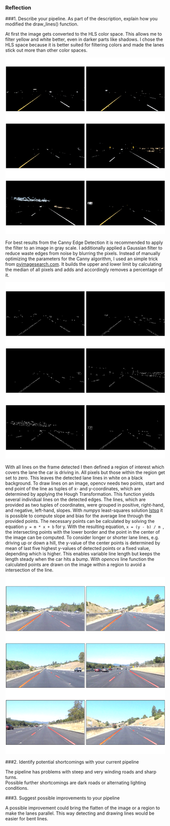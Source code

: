 ### Reflection

###1. Describe your pipeline. As part of the description, explain how you modified the draw_lines() function.

At first the image gets converted to the HLS color space. This allows me to filter yellow and white better, even in darker parts like shadows.
I chose the HLS space because it is better suited for filtering colors and made the lanes stick out more than other color spaces. 

![Filtered Colors of Lane Lines](./examples/plots/filtered.png "Yellow And White Colors Filtered")

For best results from the Canny Edge Detection it is recommended to apply the filter to an image in gray scale.
I additionally applied a Gaussian filter to reduce waste edges from noise by blurring the pixels.
Instead of manually optimizing the parameters for the Canny algorithm, I used an simple trick from 
[pyimagesearch.com](http://www.pyimagesearch.com/2015/04/06/zero-parameter-automatic-canny-edge-detection-with-python-and-opencv/). 
It builds the upper and lower limit by calculating the median of all pixels and adds and accordingly removes a percentage of it.  

![After Canny Edge Detection](./examples/plots/canny_edge.png "Detected Edges by Canny Algorithm")  

With all lines on the frame detected I then defined a region of interest which covers the lane the car is driving in. All pixels but those within the region
get set to zero. This leaves the detected lane lines in white on a black background.
To draw lines on an image, opencv needs two points, start and end point of the line as tuples of x- and y-coordinates,
which are determined by applying the Hough Transformation. This function yields several individual lines on the detected edges.
The lines, which are provided as two tuples of coordinates, were grouped in positive, right-hand, and negative, left-hand, slopes. 
With *numpys* least-squares solution [lstsq](https://docs.scipy.org/doc/numpy/reference/generated/numpy.linalg.lstsq.html#numpy.linalg.lstsq) 
it is possible to compute slope and bias for the average line through the provided points.
The necessary points can be calculated by solving the equation `` y = m * x + b `` for y. With the resulting equation, ``x = (y - b) / m ``, 
the intersecting points with the lower border and the point in the center of the image can be computed.
To consider longer or shorter lane lines, e.g. driving up or down a hill, the y-value of the center points is determined by mean of last five highest
y-values of detected points or a fixed value, depending which is higher. This enables variable line length but keeps the length steady when the car hits a bump.
With *opencvs* line function the calculated points are drawn on the image within a region to avoid a intersection of the line.

![Detected Lane Lines](./examples/plots/detected_lines.png "Lane Lines in Yellow and Pink")


###2. Identify potential shortcomings with your current pipeline

The pipeline has problems with steep and very winding roads and sharp turns.  
Possible further shortcomings are dark roads or alternating lighting conditions.

###3. Suggest possible improvements to your pipeline

A possible improvement could bring the flatten of the image or a region to make the lanes parallel. 
This way detecting and drawing lines would be easier for bent lines. 
